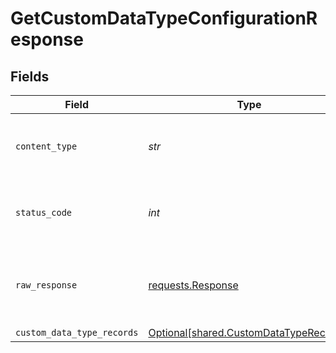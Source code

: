 # GetCustomDataTypeConfigurationResponse


## Fields

| Field                                                                                  | Type                                                                                   | Required                                                                               | Description                                                                            |
| -------------------------------------------------------------------------------------- | -------------------------------------------------------------------------------------- | -------------------------------------------------------------------------------------- | -------------------------------------------------------------------------------------- |
| `content_type`                                                                         | *str*                                                                                  | :heavy_check_mark:                                                                     | HTTP response content type for this operation                                          |
| `status_code`                                                                          | *int*                                                                                  | :heavy_check_mark:                                                                     | HTTP response status code for this operation                                           |
| `raw_response`                                                                         | [requests.Response](https://requests.readthedocs.io/en/latest/api/#requests.Response)  | :heavy_check_mark:                                                                     | Raw HTTP response; suitable for custom response parsing                                |
| `custom_data_type_records`                                                             | [Optional[shared.CustomDataTypeRecords]](../../models/shared/customdatatyperecords.md) | :heavy_minus_sign:                                                                     | OK                                                                                     |